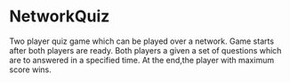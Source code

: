 # NetworkQuiz
Two player quiz game which can be played over a network. Game starts after both players are ready. Both players a given a set of questions which are to answered in a specified time. At the end,the player with maximum score wins. 
